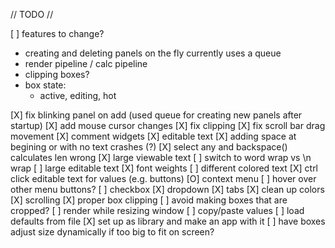 // TODO //

[ ] features to change?
 - creating and deleting panels on the fly currently uses a queue
 - render pipeline / calc pipeline
 - clipping boxes?
 - box state:
   - active, editing, hot


[X] fix blinking panel on add (used queue for creating new panels after startup)
[X] add mouse cursor changes
[X] fix clipping
[X] fix scroll bar drag movement
[X] comment widgets
[X] editable text
  [X] adding space at begining or with no text crashes (?)
  [X] select any and backspace() calculates len wrong
[X] large viewable text
   [ ] switch to word wrap vs \n wrap
   [ ] large editable text
[X] font weights
[ ] different colored text
[X] ctrl click editable text for values (e.g. buttons)
[O] context menu
  [ ] hover over other menu buttons?
[ ] checkbox
[X] dropdown
[X] tabs
[X] clean up colors
[X] scrolling
[X] proper box clipping
[ ] avoid making boxes that are cropped?
[ ] render while resizing window
[ ] copy/paste values
[ ] load defaults from file
[X] set up as library and make an app with it
[ ] have boxes adjust size dynamically if too big to fit on screen?